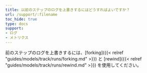 ```yaml
---
title: 以前のステップのログを上書きするにはどうすればよいですか？
url: /support/:filename
toc_hide: true
type: docs
support:
- ログ
- メトリクス
---
```


前のステップのログを上書きするには、[forking]({{< relref "guides/models/track/runs/forking.md" >}}) と [rewind]({{< relref "guides/models/track/runs/rewind.md" >}}) を使用してください。